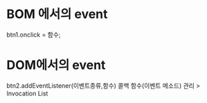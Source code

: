 # BOM 에서의 event
btn1.onclick = 함수;

# DOM에서의 event
btn2.addEventListener(이벤트종류,함수)
콜백 함수(이벤트 메소드) 관리 > Invocation List
